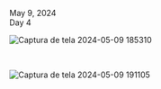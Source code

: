 
May 9, 2024<br>
Day 4<br>


![Captura de tela 2024-05-09 185310](https://github.com/user-attachments/assets/c6ef52bc-f90b-4ff2-8889-0632238c6f78)

<br>

![Captura de tela 2024-05-09 191105](https://github.com/user-attachments/assets/f322c96e-45a5-4f95-b8f0-c99b7fd8e964)

